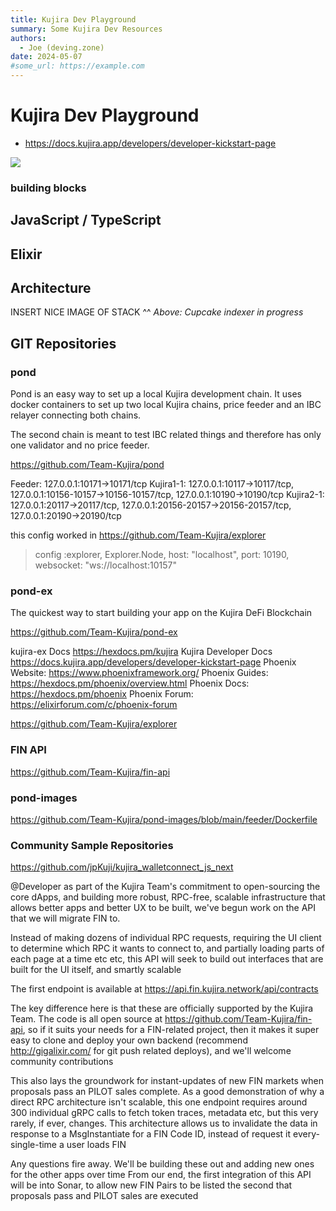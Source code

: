```yaml
--- 
title: Kujira Dev Playground
summary: Some Kujira Dev Resources
authors:
  - Joe (deving.zone)
date: 2024-05-07
#some_url: https://example.com
---
```


# Kujira Dev Playground

- <https://docs.kujira.app/developers/developer-kickstart-page>

![](img/sample-diagram.drawio)

### building blocks

## JavaScript / TypeScript

## Elixir

[//]: # ()
[//]: # (```python)

[//]: # (def fn&#40;&#41;:)

[//]: # (    pass)

[//]: # (```)

[//]: # ()
[//]: # (```)

[//]: # (Fenced code blocks are like Standard)

[//]: # (Markdown’s regular code blocks, except that)

[//]: # (they’re not indented and instead rely on)

[//]: # (start and end fence lines to delimit the)

[//]: # (code block.)

[//]: # (```)

## Architecture

INSERT NICE IMAGE OF STACK ^^ 
*Above: Cupcake indexer in progress*

## GIT Repositories

### pond

Pond is an easy way to set up a local Kujira development chain. It uses docker containers to set up two local Kujira chains, price feeder and an IBC relayer connecting both chains.

The second chain is meant to test IBC related things and therefore has only one validator and no price feeder.

<https://github.com/Team-Kujira/pond>



Feeder:  127.0.0.1:10171->10171/tcp
Kujira1-1:  127.0.0.1:10117->10117/tcp, 127.0.0.1:10156-10157->10156-10157/tcp, 127.0.0.1:10190->10190/tcp
Kujira2-1:  127.0.0.1:20117->20117/tcp, 127.0.0.1:20156-20157->20156-20157/tcp, 127.0.0.1:20190->20190/tcp


this config worked in https://github.com/Team-Kujira/explorer
> config :explorer, Explorer.Node, host: "localhost", port: 10190, websocket: "ws://localhost:10157"


### pond-ex

The quickest way to start building your app on the Kujira DeFi Blockchain

<https://github.com/Team-Kujira/pond-ex>


kujira-ex Docs https://hexdocs.pm/kujira
Kujira Developer Docs https://docs.kujira.app/developers/developer-kickstart-page
Phoenix Website: https://www.phoenixframework.org/
Phoenix Guides: https://hexdocs.pm/phoenix/overview.html
Phoenix Docs: https://hexdocs.pm/phoenix
Phoenix Forum: https://elixirforum.com/c/phoenix-forum

https://github.com/Team-Kujira/explorer

### FIN API

<https://github.com/Team-Kujira/fin-api>

### pond-images

https://github.com/Team-Kujira/pond-images/blob/main/feeder/Dockerfile


### Community Sample Repositories

https://github.com/jpKuji/kujira_walletconnect_js_next





@Developer as part of the Kujira Team's commitment to open-sourcing the core dApps, and building more robust, RPC-free, scalable infrastructure that allows better apps and better UX to be built, we've begun work on the API that we will migrate FIN to.

Instead of making dozens of individual RPC requests, requiring the UI client to determine which RPC it wants to connect to, and partially loading parts of each page at a time etc etc, this API will seek to build out interfaces that are built for the UI itself, and smartly scalable

The first endpoint is available at https://api.fin.kujira.network/api/contracts

The key difference here is that these are officially supported by the Kujira Team. The code is all open source at https://github.com/Team-Kujira/fin-api, so if it suits your needs for a FIN-related project, then it makes it super easy to clone and deploy your own backend (recommend http://gigalixir.com/ for git push related deploys), and we'll welcome community contributions

This also lays the groundwork for instant-updates of new FIN markets when proposals pass an PILOT sales complete. As a good demonstration of why a direct RPC architecture isn't scalable, this one endpoint requires around 300 individual gRPC calls to fetch token traces, metadata etc, but this very rarely, if ever, changes. This architecture allows us to invalidate the data in response to a MsgInstantiate for a FIN Code ID, instead of request it every-single-time a user loads FIN

Any questions fire away. We'll be building these out and adding new ones for the other apps over time
From our end, the first integration of this API will be into Sonar, to allow new FIN Pairs to be listed the second that proposals pass and PILOT sales are executed